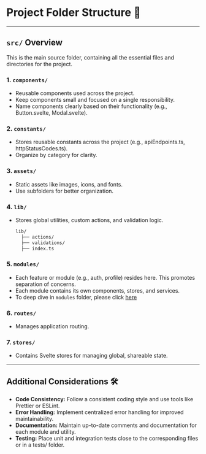 # Project Folder Structure 📂

---

## `src/` Overview

This is the main source folder, containing all the essential files and directories for the project.

### 1. **`components/`**

- Reusable components used across the project.
- Keep components small and focused on a single responsibility.
- Name components clearly based on their functionality (e.g., Button.svelte, Modal.svelte).

### 2. **`constants/`**

- Stores reusable constants across the project (e.g., apiEndpoints.ts, httpStatusCodes.ts).
- Organize by category for clarity.

### 3. **`assets/`**

- Static assets like images, icons, and fonts.
- Use subfolders for better organization.

### 4. **`lib/`**

- Stores global utilities, custom actions, and validation logic.

  ```bash
  lib/
    ├── actions/
    ├── validations/
    ├── index.ts
  ```

### 5. **`modules/`**

- Each feature or module (e.g., auth, profile) resides here. This promotes separation of concerns.
- Each module contains its own components, stores, and services.
- To deep dive in `modules` folder, please click [here](https://github.com/aditya-v22/jacksclub/tree/main/src/modules/README.md)

### 6. **`routes/`**

- Manages application routing.

### 7. **`stores/`**

- Contains Svelte stores for managing global, shareable state.

---

## Additional Considerations 🛠️

- **Code Consistency:** Follow a consistent coding style and use tools like Prettier or ESLint.
- **Error Handling:** Implement centralized error handling for improved maintainability.
- **Documentation:** Maintain up-to-date comments and documentation for each module and utility.
- **Testing:** Place unit and integration tests close to the corresponding files or in a tests/ folder.

